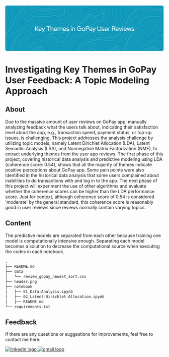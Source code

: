 ![header](header.png)

# Investigating Key Themes in GoPay User Feedback: A Topic Modeling Approach

## About
Due to the massive amount of user reviews on GoPay app, manually analyzing feedback what the users talk about, indicating their satisfaction level about the app, e.g., transaction speed, payment status, or top-up issues, is challenging. This project addresses the analysis challenge by utilizing topic models, namely Latent Dirichlet Allocation (LDA), Latent Semantic Analysis (LSA), and Nonnegative Matrix Factorization (NMF), to extract underlying themes from the user app reviews. The first phase of this project, covering historical data analysis and predictive modeling using LDA (coherence score: 0.54), shows that all the majority of themes indicate positive perceptions about GoPay app. Some pain points were also identified in the historical data analysis that some users complained about inabilities to do transactions with and log in to the app. The next phase of this project will experiment the use of other algorithms and evaluate whether the coherence scores can be higher than the LDA performance score. Just for context, although coherence score of 0.54 is considered 'moderate' by the general standard, this coherence score is reasonably good in user reviews since reviews normally contain varying topics.

## Content
The predictive models are separated from each other because training one model is computationally intensive enough. Separating each model becomes a solution to decrease the computational source when executing the codes in each notebook.

    .
    ├── README.md
    ├── data
    │   └── review_gopay_newest_sort.csv
    ├── header.png
    ├── notebook
    │   ├── 01_Data-Analysis.ipynb
    │   ├── 02_Latent-Dirichlet-Allocation.ipynb
    │   ├── README.md
    └── requirements.txt

## Feedback
If there are any questions or suggestions for improvements, feel free to contact me here:

<a href="https://www.linkedin.com/in/adelia-januarto/" target="_blank">
    <img src="https://raw.githubusercontent.com/maurodesouza/profile-readme-generator/master/src/assets/icons/social/linkedin/default.svg" width="52" height="40" alt="linkedin logo"/>
  </a>
<a href="mailto:januartoadelia@gmail.com" target="_blank">
    <img src="https://raw.githubusercontent.com/maurodesouza/profile-readme-generator/master/src/assets/icons/social/gmail/default.svg"  width="52" height="40" alt="gmail logo"/>
  </a>